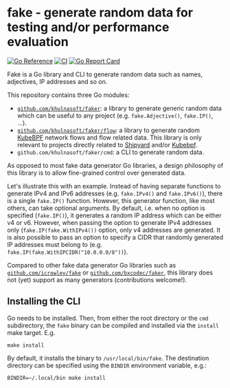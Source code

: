 # fake - generate random data for testing and/or performance evaluation

[![Go Reference](https://pkg.go.dev/badge/github.com/khulnasoft/faker.svg)](https://pkg.go.dev/github.com/khulnasoft/faker)
[![CI](https://github.com/khulnasoft/faker/actions/workflows/tests.yml/badge.svg)](https://github.com/khulnasoft/faker/actions/workflows/tests.yml)
[![Go Report Card](https://goreportcard.com/badge/github.com/khulnasoft/faker)](https://goreportcard.com/report/github.com/khulnasoft/faker)

Fake is a Go library and CLI to generate random data such as names, adjectives,
IP addresses and so on.

This repository contains three Go modules:

* [`github.com/khulnasoft/faker`][1]: a library to generate generic random data which
  can be useful to any project (e.g. `fake.Adjective()`, `fake.IP()`, ...).
* [`github.com/khulnasoft/faker/flow`][2]: a library to generate random [KubeBPF]
  network flows and flow related data. This library is only relevant to projects
  directly related to [Shipyard] and/or [Kubebpf].
* `github.com/khulnasoft/faker/cmd`: a CLI to generate random data.

As opposed to most fake data generator Go libraries, a design philosophy of this
library is to allow fine-grained control over generated data.

Let's illustrate this with an example. Instead of having separate functions to
generate IPv4 and IPv6 addresses (e.g. `fake.IPv4()` and `fake.IPv6()`), there
is a single `fake.IP()` function. However, this generator function, like most
others, can take optional arguments. By default, i.e. when no option is
specified (`fake.IP()`), it generates a random IP address which can be either v4
or v6. However, when passing the option to generate IPv4 addresses only
(`fake.IP(fake.WithIPv4())` option, only v4 addresses are generated. It is also
possible to pass an option to specify a CIDR that randomly generated IP
addresses must belong to (e.g. `fake.IP(fake.WithIPCIDR("10.0.0.0/8"))`).

Compared to other fake data generator Go libraries such as
[`github.com/icrowley/fake`][icrowley/fake] or
[`github.com/bxcodec/faker`][bxcodec/faker], this library does not (yet) support
as many generators (contributions welcome!).

## Installing the CLI

Go needs to be installed. Then, from either the root directory or the `cmd`
subdirectory, the `fake` binary can be compiled and installed via the `install`
make target. E.g.

    make install

By default, it installs the binary to `/usr/local/bin/fake`. The destination
directory can be specified using the `BINDIR` environment variable, e.g.:

    BINDIR=~/.local/bin make install

[1]: https://pkg.go.dev/github.com/khulnasoft/faker
[2]: https://pkg.go.dev/github.com/khulnasoft/faker/flow
[Shipyard]: https://github.com/khulnasoft/shipyard
[KubeBPF]: https://github.com/khulnasoft/KubeBPF
[icrowley/fake]: https://github.com/icrowley/fake
[bxcodec/faker]: https://github.com/bxcodec/faker
